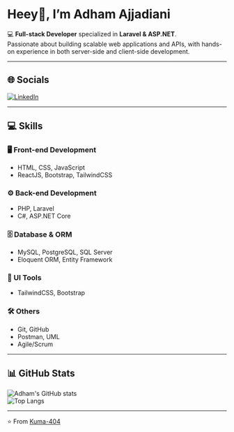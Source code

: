 # Heey👋, I’m Adham Ajjadiani

💻 **Full-stack Developer** specialized in **Laravel & ASP.NET**.  
Passionate about building scalable web applications and APIs, with hands-on experience in both server-side and client-side development.  

---

## 🌐 Socials
[![LinkedIn](https://img.shields.io/badge/LinkedIn-0A66C2?style=for-the-badge&logo=linkedin&logoColor=white)](https://www.linkedin.com/in/adham-ajjadiani)

---

## 💻 Skills

### 🖥️ Front-end Development
- HTML, CSS, JavaScript  
- ReactJS, Bootstrap, TailwindCSS  

### ⚙️ Back-end Development
- PHP, Laravel  
- C#, ASP.NET Core  

### 🗄️ Database & ORM
- MySQL, PostgreSQL, SQL Server  
- Eloquent ORM, Entity Framework  

### 🎨 UI Tools
- TailwindCSS, Bootstrap  

### 🛠️ Others
- Git, GitHub  
- Postman, UML  
- Agile/Scrum  

---

## 📊 GitHub Stats
![Adham's GitHub stats](https://github-readme-stats.vercel.app/api?username=Kuma-404&show_icons=true&theme=tokyonight)  
![Top Langs](https://github-readme-stats.vercel.app/api/top-langs/?username=Kuma-404&layout=compact&theme=tokyonight)

---

⭐️ From [Kuma-404](https://github.com/Kuma-404)
